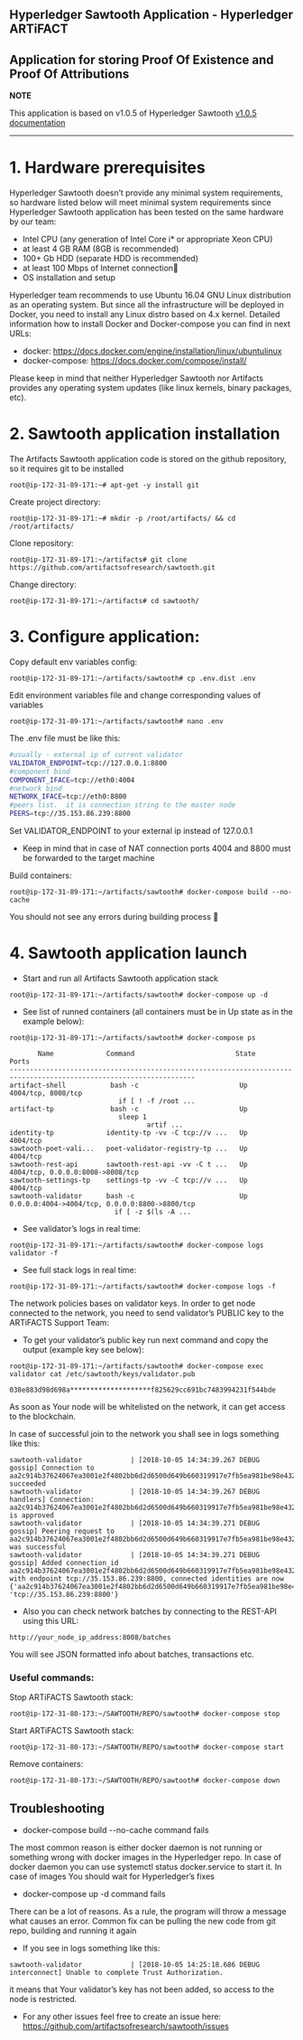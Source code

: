 ## Hyperledger Sawtooth Application - Hyperledger ARTiFACT

Application for storing Proof Of Existence and Proof Of Attributions
---
**NOTE**

This application is based on v1.0.5 of Hyperledger Sawtooth [v1.0.5 documentation](https://sawtooth.hyperledger.org/docs/core/releases/1.0.5/)

---

# 1. Hardware prerequisites

Hyperledger Sawtooth doesn’t provide any minimal system requirements, so hardware listed below will meet minimal system requirements since Hyperledger Sawtooth application has been tested on the same hardware by our team:

  - Intel CPU (any generation of Intel Core i* or appropriate Xeon CPU)
  - at least 4 GB RAM (8GB is recommended)
  - 100+ Gb HDD (separate HDD is recommended)
  - at least 100 Mbps of Internet connection
  - OS installation and setup

Hyperledger team recommends to use Ubuntu 16.04 GNU Linux distribution as an operating system. But since all the infrastructure will be deployed in Docker, you need to install any Linux distro based on 4.x kernel. 
Detailed information how to install Docker and Docker-compose you can find in next URLs:
  - docker: https://docs.docker.com/engine/installation/linux/ubuntulinux
  - docker-compose: https://docs.docker.com/compose/install/
 
Please keep in mind that neither Hyperledger Sawtooth nor Artifacts provides any operating system updates (like linux kernels, binary packages, etc).  

# 2. Sawtooth application installation

The Artifacts Sawtooth application code is stored on the github repository, so it requires git to be installed
```
root@ip-172-31-89-171:~# apt-get -y install git
```
Create project directory:
```
root@ip-172-31-89-171:~# mkdir -p /root/artifacts/ && cd /root/artifacts/
```
Clone repository:
```
root@ip-172-31-89-171:~/artifacts# git clone https://github.com/artifactsofresearch/sawtooth.git
```
Change directory:
```
root@ip-172-31-89-171:~/artifacts# cd sawtooth/
```

# 3. Configure application:

Copy default env variables config:
```
root@ip-172-31-89-171:~/artifacts/sawtooth# cp .env.dist .env
```
Edit environment variables file and change corresponding values of variables
```
root@ip-172-31-89-171:~/artifacts/sawtooth# nano .env
```
The .env file must be like this:
```bash
#usually - external ip of current validator
VALIDATOR_ENDPOINT=tcp://127.0.0.1:8800
#component bind
COMPONENT_IFACE=tcp://eth0:4004
#network bind
NETWORK_IFACE=tcp://eth0:8800
#peers list.  it is connection string to the master node
PEERS=tcp://35.153.86.239:8800
```
Set VALIDATOR_ENDPOINT to your external ip instead of 127.0.0.1
  - Keep in mind that in case of NAT connection ports 4004 and 8800 must be forwarded to the target machine

Build containers:
```
root@ip-172-31-89-171:~/artifacts/sawtooth# docker-compose build --no-cache
```
You should not see any errors during building process

# 4. Sawtooth application launch

  - Start and run all Artifacts Sawtooth application stack
```
root@ip-172-31-89-171:~/artifacts/sawtooth# docker-compose up -d
```
  - See list of runned containers (all containers must be in Up state as in the example below):
```
root@ip-172-31-89-171:~/artifacts/sawtooth# docker-compose ps
```
```
       Name             Command                         State           Ports                     
--------------------------------------------------------------------------------------------------------------------
artifact-shell           bash -c                         Up      4004/tcp, 8008/tcp                            
                           if [ ! -f /root ...
artifact-tp              bash -c                         Up                                                    
                           sleep 1                                                                              
                                  artif ...                                                                            
identity-tp             identity-tp -vv -C tcp://v ...   Up      4004/tcp                                      
sawtooth-poet-vali...   poet-validator-registry-tp ...   Up      4004/tcp                                      
sawtooth-rest-api       sawtooth-rest-api -vv -C t ...   Up      4004/tcp, 0.0.0.0:8008->8008/tcp              
sawtooth-settings-tp    settings-tp -vv -C tcp://v ...   Up      4004/tcp                                      
sawtooth-validator      bash -c                          Up      0.0.0.0:4004->4004/tcp, 0.0.0.0:8800->8800/tcp
                          if [ -z $(ls -A ...                                                                  
```


  - See validator’s logs in real time:
```
root@ip-172-31-89-171:~/artifacts/sawtooth# docker-compose logs validator -f
```
  - See full stack logs in real time:
```
root@ip-172-31-89-171:~/artifacts/sawtooth# docker-compose logs -f
```

The network policies bases on validator keys. In order to get node connected to the network, you need to send validator’s PUBLIC key to the ARTiFACTS Support Team:

  - To get your validator’s public key run next command and copy the output (example key see below):
```
root@ip-172-31-89-171:~/artifacts/sawtooth# docker-compose exec validator cat /etc/sawtooth/keys/validator.pub
```
```
038e883d98d698a********************f825629cc691bc7483994231f544bde
```

As soon as Your node will be whitelisted on the network, it can get access to the blockchain.

In case of successful join to the network you shall see in logs something like this:
```
sawtooth-validator            | [2018-10-05 14:34:39.267 DEBUG    gossip] Connection to aa2c914b37624067ea3001e2f4802bb6d2d6500d649b660319917e7fb5ea981be98e4328743a1926af834ddfa13765d3b3a535d78ca53e13fd903d434953b075 succeeded
sawtooth-validator            | [2018-10-05 14:34:39.267 DEBUG    handlers] Connection: aa2c914b37624067ea3001e2f4802bb6d2d6500d649b660319917e7fb5ea981be98e4328743a1926af834ddfa13765d3b3a535d78ca53e13fd903d434953b075 is approved
sawtooth-validator            | [2018-10-05 14:34:39.271 DEBUG    gossip] Peering request to aa2c914b37624067ea3001e2f4802bb6d2d6500d649b660319917e7fb5ea981be98e4328743a1926af834ddfa13765d3b3a535d78ca53e13fd903d434953b075 was successful
sawtooth-validator            | [2018-10-05 14:34:39.271 DEBUG    gossip] Added connection_id aa2c914b37624067ea3001e2f4802bb6d2d6500d649b660319917e7fb5ea981be98e4328743a1926af834ddfa13765d3b3a535d78ca53e13fd903d434953b075 with endpoint tcp://35.153.86.239:8800, connected identities are now {'aa2c914b37624067ea3001e2f4802bb6d2d6500d649b660319917e7fb5ea981be98e4328743a1926af834ddfa13765d3b3a535d78ca53e13fd903d434953b075': 'tcp://35.153.86.239:8800'}
```

  - Also you can check network batches by connecting to the REST-API using this URL:
```
http://your_node_ip_address:8008/batches
```
You will see JSON formatted info about batches, transactions etc.

### Useful commands:

Stop ARTiFACTS Sawtooth stack:
```
root@ip-172-31-80-173:~/SAWTOOTH/REPO/sawtooth# docker-compose stop
```
Start ARTiFACTS Sawtooth stack:
```
root@ip-172-31-80-173:~/SAWTOOTH/REPO/sawtooth# docker-compose start
```
Remove containers:
```
root@ip-172-31-80-173:~/SAWTOOTH/REPO/sawtooth# docker-compose down
```

## Troubleshooting

  - docker-compose build --no-cache command fails
  
  The most common reason is either docker daemon is not running or something wrong with docker images in the Hyperledger repo. In case of docker daemon you can use systemctl status docker.service to start it. In case of images You should wait for Hyperledger’s fixes
  - docker-compose up -d command fails
  
  There can be a lot of reasons. As a rule, the program will throw a message what causes an error. Common fix can be pulling the new code from git repo, building and running it again
  -  If you see in logs something like this:
```
sawtooth-validator            | [2018-10-05 14:25:18.686 DEBUG    interconnect] Unable to complete Trust Authorization.
```
  it means that Your validator’s key has not been added, so access to the node is restricted.
  - For any other issues feel free to create an issue here: https://github.com/artifactsofresearch/sawtooth/issues 
